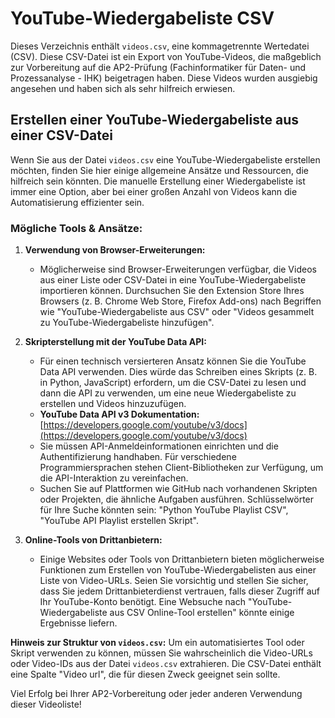 # YouTube-Wiedergabeliste CSV

Dieses Verzeichnis enthält `videos.csv`, eine kommagetrennte Wertedatei (CSV). Diese CSV-Datei ist ein Export von YouTube-Videos, die maßgeblich zur Vorbereitung auf die AP2-Prüfung (Fachinformatiker für Daten- und Prozessanalyse - IHK) beigetragen haben. Diese Videos wurden ausgiebig angesehen und haben sich als sehr hilfreich erwiesen.

## Erstellen einer YouTube-Wiedergabeliste aus einer CSV-Datei

Wenn Sie aus der Datei `videos.csv` eine YouTube-Wiedergabeliste erstellen möchten, finden Sie hier einige allgemeine Ansätze und Ressourcen, die hilfreich sein könnten. Die manuelle Erstellung einer Wiedergabeliste ist immer eine Option, aber bei einer großen Anzahl von Videos kann die Automatisierung effizienter sein.

### Mögliche Tools & Ansätze:

1.  **Verwendung von Browser-Erweiterungen:**
    *   Möglicherweise sind Browser-Erweiterungen verfügbar, die Videos aus einer Liste oder CSV-Datei in eine YouTube-Wiedergabeliste importieren können. Durchsuchen Sie den Extension Store Ihres Browsers (z. B. Chrome Web Store, Firefox Add-ons) nach Begriffen wie "YouTube-Wiedergabeliste aus CSV" oder "Videos gesammelt zu YouTube-Wiedergabeliste hinzufügen".

2.  **Skripterstellung mit der YouTube Data API:**
    *   Für einen technisch versierteren Ansatz können Sie die YouTube Data API verwenden. Dies würde das Schreiben eines Skripts (z. B. in Python, JavaScript) erfordern, um die CSV-Datei zu lesen und dann die API zu verwenden, um eine neue Wiedergabeliste zu erstellen und Videos hinzuzufügen.
    *   **YouTube Data API v3 Dokumentation:** [https://developers.google.com/youtube/v3/docs](https://developers.google.com/youtube/v3/docs)
    *   Sie müssen API-Anmeldeinformationen einrichten und die Authentifizierung handhaben. Für verschiedene Programmiersprachen stehen Client-Bibliotheken zur Verfügung, um die API-Interaktion zu vereinfachen.
    *   Suchen Sie auf Plattformen wie GitHub nach vorhandenen Skripten oder Projekten, die ähnliche Aufgaben ausführen. Schlüsselwörter für Ihre Suche könnten sein: "Python YouTube Playlist CSV", "YouTube API Playlist erstellen Skript".

3.  **Online-Tools von Drittanbietern:**
    *   Einige Websites oder Tools von Drittanbietern bieten möglicherweise Funktionen zum Erstellen von YouTube-Wiedergabelisten aus einer Liste von Video-URLs. Seien Sie vorsichtig und stellen Sie sicher, dass Sie jedem Drittanbieterdienst vertrauen, falls dieser Zugriff auf Ihr YouTube-Konto benötigt. Eine Websuche nach "YouTube-Wiedergabeliste aus CSV Online-Tool erstellen" könnte einige Ergebnisse liefern.

**Hinweis zur Struktur von `videos.csv`:**
Um ein automatisiertes Tool oder Skript verwenden zu können, müssen Sie wahrscheinlich die Video-URLs oder Video-IDs aus der Datei `videos.csv` extrahieren. Die CSV-Datei enthält eine Spalte "Video url", die für diesen Zweck geeignet sein sollte.

Viel Erfolg bei Ihrer AP2-Vorbereitung oder jeder anderen Verwendung dieser Videoliste!
